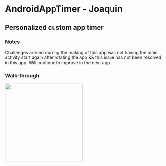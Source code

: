 # AndroidAppTimer - Joaquin

## Personalized custom app timer

### Notes
Challenges arrised durring the making of this app was not having the main activity start again after rotating the app && this issue has not been resolved in this app. Will continue to improve in the next app.

### Walk-through

<img src="https://media.giphy.com/media/8oXe43wgOnArZIOULZ/giphy.gif" width=250><br>
